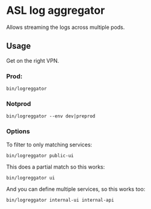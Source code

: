 # ASL log aggregator

Allows streaming the logs across multiple pods.

## Usage

Get on the right VPN.

### Prod:

```
bin/logreggator
```

### Notprod

```
bin/logreggator --env dev|preprod
```

### Options

To filter to only matching services:

```
bin/logreggator public-ui
```

This does a partial match so this works:

```
bin/logreggator ui
```

And you can define multiple services, so this works too:

```
bin/logreggator internal-ui internal-api
```
